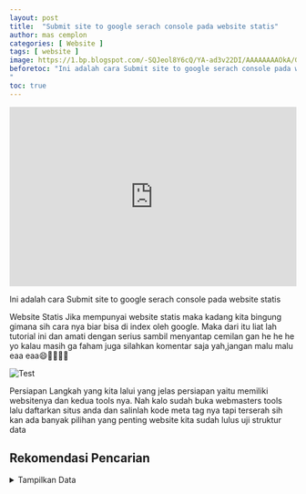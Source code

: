 ```yaml
---
layout: post
title:  "Submit site to google serach console pada website statis"
author: mas cemplon
categories: [ Website ]
tags: [ website ]
image: https://1.bp.blogspot.com/-SQJeol8Y6cQ/YA-ad3v22DI/AAAAAAAAOkA/GdCqbcgiLJwQUHPjmg0AJeswaC0igcBKQCLcBGAsYHQ/gsc.webp
beforetoc: "Ini adalah cara Submit site to google serach console pada website statis
"
toc: true
---
```


<p><iframe width="100%" height="315" src="https://www.youtube.com/embed/2fYkQc_E7vA" frameborder="0" allow="accelerometer; autoplay; clipboard-write; encrypted-media; gyroscope; picture-in-picture" allowfullscreen></iframe></p>

Ini adalah cara Submit site to google serach console pada website statis

Website Statis
Jika mempunyai website statis maka kadang kita bingung gimana sih cara nya biar bisa di index oleh google. Maka dari itu liat lah tutorial ini dan amati dengan serius sambil menyantap cemilan gan he he he yo kalau masih ga faham juga silahkan komentar saja yah,jangan malu malu eaa eaa😄👻👻👻👻



![Test](https://1.bp.blogspot.com/-SQJeol8Y6cQ/YA-ad3v22DI/AAAAAAAAOkA/GdCqbcgiLJwQUHPjmg0AJeswaC0igcBKQCLcBGAsYHQ/s0/gsc.webp"Test")

Persiapan
Langkah yang kita lalui yang jelas persiapan yaitu memiliki websitenya dan kedua tools nya. Nah kalo sudah buka webmasters tools lalu daftarkan situs anda dan salinlah kode meta tag nya tapi terserah sih kan ada banyak pilihan yang penting website kita sudah lulus uji struktur data

## Rekomendasi Pencarian

<details><summary>Tampilkan Data</summary>
<p>

submit sitemap to google search console
submit website to google search console
submit url to google search console
submit xml sitemap to google search console
submitting sitemap to google search console
submit your site to google search console
how to submit your sitemap to google search console
submit page to google search console
submit website to google
how to submit site to google search console
how to submit sitemap to google search console
how to submit website to google search console
how to submit url to google search console
how to submit your site to google search console
submit url in google search console
why submit sitemap to google search console
upload sitemap to google search console
how to submit blogger static pages sitemap to google search console
how to submit a sitemap to google search console
how to upload sitemap to google search console
how to submit xml sitemap to google search console
how to submit sitemap in google search console
how to submit sitemap on google search console
submit site to google search console
how to submit your website to google search console
submit url google indexing
submit url google 2019
submit website to google news
submit website to google yahoo and bing
submit website to google search engines
submit website to google search engine free
submit site to google for indexing
submit site to google news
submit my website to google search engine
submit a website to google
submitting a website to google
submit a new website to google
how to submit website to google adsense
how to submit my website to google analytics
how do you submit a website to google
how do i submit a website to google
submit website to google bing yahoo
submit website to google crawler
submit site to google console
how can i submit my website to google
how do i submit my website to google
submit website to google search engine
how to submit your website to google search engines
how to submit my website to google search engine for free
submit website to google for indexing
submit website for google news
submit site for google news
submit site to google for malware review
submit your website to google for indexing
how submit website to google
how to submit website to google webmaster
how to submit website url to google
how to submit my website to google search engine
how to submit website to google search engines
submit website to google index
how to submit website in google news
how to submit my website in google search engine
how to submit my website in google
submit sitemap google
how to submit my website to google news
submit your site to google news
submit new website to google
submit website to google.com
how to submit my website on google
how to submit website to google sitemap
how to submit website to google search engine
submit site to google webmaster tools
submit website url google
submit updated website to google
weebly submit website to google
how to submit wordpress website to google
submit your website to google news
submitting your website to google
how to add site to google search console
how to add sitemap to google search console
how to add website to google search console
how to add wordpress site to google search console
how to add a site to google search console
how to add a sitemap to google search console
how to add a website to google search console
how to submit url in google search console
how to add site in google search console
how to add sitemap in google search console
how to add sitemap url in google search console
how to add website in google search console
how to add my website to google search console
how to add website on google search console
how to add your wordpress site to google search console
how to add sitemap.xml to google search console
how to add your sitemap.xml to google search console
how to add your site to google search console
adding sitemap to google search console
submit site for google indexing
submit a url to google for indexing
submit url google
submit url to google for indexing
submit your url directly to google for indexing
submit url to google index
submit url to google to crawl
cara submit url ke google terbaru 2019
how to submit url to google 2019
submit url to google 2019
submit google news
submit my site to google news
submit website in google search engine
submit url to google for crawling
submit to google for indexing
submit your site to google for indexing
submit a site to google for indexing
how to submit site to google for indexing
how to submit website to google for indexing
submit my site to google for indexing
submit url to google news
how to submit a site to google news
submit to news.google.com
how to submit site to google news
how to submit your site to google news
how to submit site in google news
adding website to google search engine
how to submit my site to google search engine
submit website url to google
submit url to google crawler
submit url to google console
submit a website to google search engine
how to submit a website to google
how to submit a new website to google
submitting sitemap to google
submitting a new website to google
submit url to google webmaster
submit add url to google
submitting website to google search engine
submit new url to google
how to add a website to google analytics
how to add a website to google
how to add a website to google authenticator
how to add a website to google search
how to submit a site to google for indexing
how to add a website to google search engine
how to add a site to google analytics
how to add a new website to google analytics
how to add a website to google chrome bookmarks bar
how to submit a site to google to be crawled
how to add a url to google calendar
how to add a website to desktop google chrome
how to add a trusted website to google chrome
how to add a website to google classroom
how do you add a frequently visited site to google chrome
how to add a website to google chrome toolbar
how to submit a website to google search engine
how to add a website to google homepage
how to add a website to google index
how to submit a website in google
how to add a website to google maps
how do i add a website to my google analytics account
how do i add a website to my google chrome homepage
how to add a site to google maps
how to submit a website on google
how to add website to google homepage
how do you report a website to google
how to add a site to google search
how to add a website to your google analytics account
how to add a website to your google homepage
how to add a website to your google toolbar
how do you add a website to your favorites on google chrome
how do i add a website to my bookmark bar google chrome
how do i add a trusted site to google chrome
how do i add a website to my toolbar on google chrome
how to add a website to google drive
how do i save a website to google drive
how do i add my website to google search engine
how to add a website to favorites google chrome
how i make a website on google
how do i make a website on google
how do i add a website to my google homepage
how do i report a website to google
how to make a website google sites
how do i add a website to compatibility view in google chrome
how do you add a website to google
how to submit website to google crawler
submit sitemap to google console
google submit console
how to submit sitemap to google console
how to submit my website to google
how add my website to google
how to add my website to google analytics
how to add my website to google search engine
how to add my website to google maps
how to add my site to google
how do i link my website to google analytics
how do i connect my website to google analytics
how to add my website to google adsense
how to add my website to google my business
how can i add my website to google search engine
how can i add my website to google
how do i add a website to my desktop with google chrome
how do i publish my website to google for free
how do i add a website to my google home screen
how can i add my website in google search engine
how add my website in google search
how do i add a website to my favorites in google chrome
how do i link my website to google
how do i link my website to google search
how do i add a website to my favorites on google chrome
how do i check my website google ranking
how to add my site to google search
how to add my website to google search
how to add my website to google shopping
how to add my website to google
how to submit website on google search engine
how to submit your website to google search engine
how to submit website in google
how to submit new website to google
how to submit website on google
how to submit website to google
how to submit website to google webmaster tools
how to submit your website to google news

</p>
</details>





